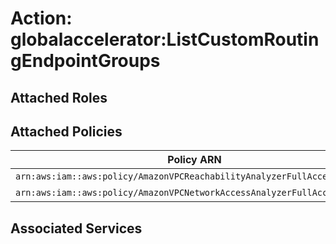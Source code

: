 # Action: globalaccelerator:ListCustomRoutingEndpointGroups

## Attached Roles

## Attached Policies

| Policy ARN | Policy Name |
|------------|-------------|
| `arn:aws:iam::aws:policy/AmazonVPCReachabilityAnalyzerFullAccessPolicy` | [AmazonVPCReachabilityAnalyzerFullAccessPolicy](../policies.md#amazonvpcreachabilityanalyzerfullaccesspolicy) |
| `arn:aws:iam::aws:policy/AmazonVPCNetworkAccessAnalyzerFullAccessPolicy` | [AmazonVPCNetworkAccessAnalyzerFullAccessPolicy](../policies.md#amazonvpcnetworkaccessanalyzerfullaccesspolicy) |

## Associated Services

